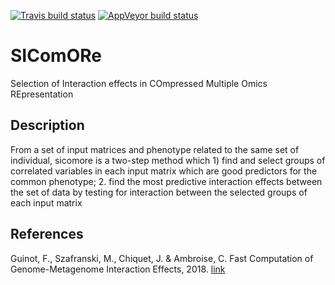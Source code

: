 
[![Travis build status](https://travis-ci.org/jchiquet/sicomore-pkg.svg?branch=master)](https://travis-ci.org/jchiquet/sicomore-pkg)
[![AppVeyor build status](https://ci.appveyor.com/api/projects/status/github/jchiquet/sicomore-pkg?branch=master&svg=true)](https://ci.appveyor.com/project/jchiquet/sicomore-pkg)

# SIComORe

Selection of Interaction effects in COmpressed Multiple Omics REpresentation

## Description 

From a set of input matrices and phenotype related to the same set of individual, sicomore is a two-step method which 1) find and select groups of correlated variables in each input matrix which are good predictors for the common phenotype; 2. find the most predictive interaction effects between the set of data by testing for interaction between the selected groups of each input matrix

## References

Guinot, F., Szafranski, M., Chiquet, J. & Ambroise, C. Fast Computation of Genome-Metagenome Interaction Effects, 2018. [link](https://arxiv.org/abs/1810.12169)
